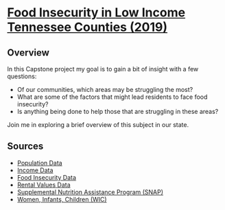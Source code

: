 # [Food Insecurity in Low Income Tennessee Counties (2019)](https://app.powerbi.com/groups/me/reports/6166a84d-342b-4d58-87bc-752ab8000fca/ReportSection)

## Overview
In this Capstone project my goal is to gain a bit of insight with a few questions:
- Of our communities, which areas may be struggling the most?
- What are some of the factors that might lead residents to face food insecurity?
- Is anything being done to help those that are struggling in these areas?

Join me in exploring a brief overview of this subject in our state.

## Sources
- [Population Data](https://www.census.gov/data/datasets/time-series/demo/popest/2010s-counties-total.html)
- [Income Data](https://censusreporter.org/topics/income/)
- [Food Insecurity Data](https://www.countyhealthrankings.org/app/tennessee/2021/overview)
- [Rental Values Data](https://www.huduser.gov/portal/datasets/fmr.html#2019_data)
- [Supplemental Nutrition Assistance Program (SNAP)](https://www.cbpp.org/research/food-assistance/a-closer-look-at-who-benefits-from-snap-state-by-state-fact-sheets#Tennessee)
- [Women, Infants, Children (WIC)](https://datacenter.kidscount.org/data/tables/2999-infants-and-children-receiving-wic-benefit#detailed/2/any/false/1729/any/13222,10115)